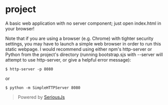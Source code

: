 # __project__

A basic web application with no server component; just open index.html in your browser!

Note that if you are using a browser (e.g. Chrome) with tighter security settings, you may have to launch a simple web browser in order to run this static webpage.  I would recommend using either npm's http-server or Python from the project's directory (running bootstrap.sjs with --server will attempt to use http-server, or give a helpful error message):

    $ http-server -p 8080

or

    $ python -m SimpleHTTPServer 8080

> Powered by [SeriousJs](https://github.com/wwoods/seriousjs)

